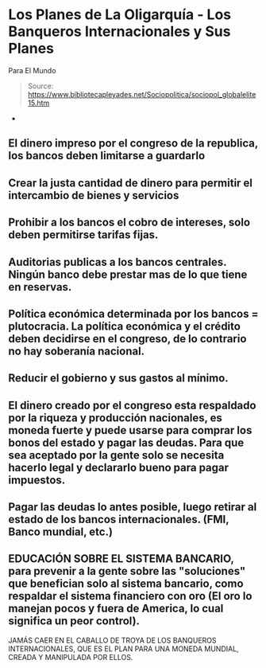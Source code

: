# Los Planes de La Oligarquía - Los Banqueros Internacionales y Sus Planes 
Para El Mundo

> Source: https://www.bibliotecapleyades.net/Sociopolitica/sociopol_globalelite15.htm

-
El dinero impreso por el congreso de la republica, los bancos deben
limitarse a guardarlo
-
Crear la justa cantidad de dinero para permitir el intercambio de bienes y
servicios
-
Prohibir a los bancos el cobro de intereses, solo deben permitirse tarifas
fijas.
-
Auditorias publicas a los bancos centrales.
Ningún banco debe prestar mas
de lo que tiene en reservas.
-
Política económica determinada por los bancos = plutocracia. La
política económica y el crédito deben decidirse en el congreso, de lo contrario no
hay soberanía nacional.
-
Reducir el gobierno y sus gastos al
mínimo.
-
El dinero creado por el congreso esta respaldado por la riqueza y
producción nacionales, es moneda fuerte y puede usarse para comprar los
bonos del estado y pagar las deudas. Para que sea aceptado por la gente solo
se necesita hacerlo legal y declararlo bueno para pagar impuestos.
-
Pagar las deudas lo antes posible, luego retirar al estado de los bancos
internacionales. (FMI, Banco mundial, etc.)
-
EDUCACIÓN SOBRE EL SISTEMA BANCARIO, para prevenir a la gente sobre las "soluciones"
que benefician solo al sistema bancario, como respaldar el sistema
financiero con oro (El oro lo manejan pocos y fuera de America, lo cual
significa un peor control).
-
JAMÁS CAER EN EL CABALLO DE TROYA DE LOS BANQUEROS INTERNACIONALES, QUE
ES EL PLAN PARA UNA MONEDA MUNDIAL, CREADA Y MANIPULADA POR ELLOS.
